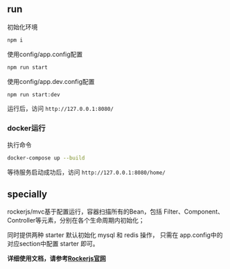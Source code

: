 ## run
初始化环境
```sh
npm i
```

使用config/app.config配置
```sh
npm run start
```

使用config/app.dev.config配置
```sh
npm run start:dev
```

运行后，访问 `http://127.0.0.1:8080/`

### docker运行
执行命令
```sh
docker-compose up --build
```

等待服务启动成功后，访问 `http://127.0.0.1:8080/home/`

## specially

rockerjs/mvc基于配置运行，容器扫描所有的Bean，包括 Filter、Component、Controller等元素，分别在各个生命周期内初始化；

同时提供两种 starter 默认初始化 mysql 和 redis 操作， 只需在 app.config中的对应section中配置 starter 即可。 

**详细使用文档，请参考[Rockerjs官网](https://rockerjs.weidian.com/)**